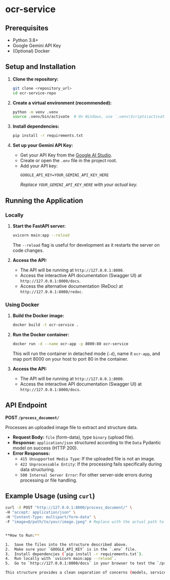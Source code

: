 # ocr-service


## Prerequisites

*   Python 3.8+
*   Google Gemini API Key
*   (Optional) Docker

## Setup and Installation

1.  **Clone the repository:**
    ```bash
    git clone <repository_url>
    cd ocr-service-repo
    ```

2.  **Create a virtual environment (recommended):**
    ```bash
    python -m venv .venv
    source .venv/bin/activate  # On Windows, use `.venv\Scripts\activate`
    ```

3.  **Install dependencies:**
    ```bash
    pip install -r requirements.txt
    ```

4.  **Set up your Gemini API Key:**
    *   Get your API Key from the [Google AI Studio](https://aistudio.google.com/app/apikey).
    *   Create or open the `.env` file in the project root.
    *   Add your API key:
        ```dotenv
        GOOGLE_API_KEY=YOUR_GEMINI_API_KEY_HERE
        ```
        *Replace `YOUR_GEMINI_API_KEY_HERE` with your actual key.*

## Running the Application

### Locally

1.  **Start the FastAPI server:**
    ```bash
    uvicorn main:app --reload
    ```
    The `--reload` flag is useful for development as it restarts the server on code changes.

2.  **Access the API:**
    *   The API will be running at `http://127.0.0.1:8000`.
    *   Access the interactive API documentation (Swagger UI) at `http://127.0.0.1:8000/docs`.
    *   Access the alternative documentation (ReDoc) at `http://127.0.0.1:8000/redoc`.

### Using Docker

1.  **Build the Docker image:**
    ```bash
    docker build -t ocr-service .
    ```

2.  **Run the Docker container:**
    ```bash
    docker run -d --name ocr-app -p 8000:80 ocr-service
    ```
    This will run the container in detached mode (`-d`), name it `ocr-app`, and map port 8000 on your host to port 80 in the container.

3.  **Access the API:**
    *   The API will be running at `http://127.0.0.1:8000`.
    *   Access the interactive API documentation (Swagger UI) at `http://127.0.0.1:8000/docs`.

## API Endpoint

**POST `/process_document/`**

Processes an uploaded image file to extract and structure data.

*   **Request Body:** `file` (form-data), type `binary` (upload file).
*   **Response:** `application/json` structured according to the `Data` Pydantic model on success (HTTP 200).
*   **Error Responses:**
    *   `415 Unsupported Media Type`: If the uploaded file is not an image.
    *   `422 Unprocessable Entity`: If the processing fails specifically during data structuring.
    *   `500 Internal Server Error`: For other server-side errors during processing or file handling.

## Example Usage (using `curl`)

```bash
curl -X POST "http://127.0.0.1:8000/process_document/" \
-H "accept: application/json" \
-H "Content-Type: multipart/form-data" \
-F "image=@/path/to/your/image.jpeg" # Replace with the actual path to your image file


**How to Run:**

1.  Save the files into the structure described above.
2.  Make sure your `GOOGLE_API_KEY` is in the `.env` file.
3.  Install dependencies (`pip install -r requirements.txt`).
4.  Run locally with `uvicorn main:app --reload`.
5.  Go to `http://127.0.0.1:8000/docs` in your browser to test the `/process_document/` endpoint by uploading an image file.

This structure provides a clean separation of concerns (models, services, main app) and is a good starting point for a more complex application.